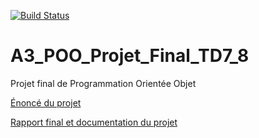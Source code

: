 [![Build Status](https://dev.azure.com/Projets-A3/POO_Projet_Final/_apis/build/status/AmineI.A3_POO_Projet_Final_TD7_8?branchName=master)](https://dev.azure.com/Projets-A3/POO_Projet_Final/_build/latest?definitionId=1&branchName=master)
# A3_POO_Projet_Final_TD7_8
Projet final de Programmation Orientée Objet

[Énoncé du projet](Enoncé.pdf)

[Rapport final et documentation du projet](Rapport_TD7-8Final_AGOUSSAL_AMSALLEM.pdf)
